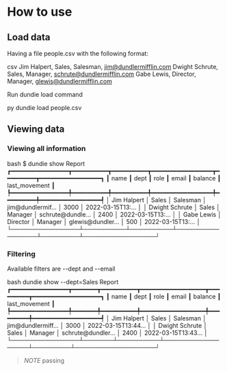 # How to use


## Load data

Having a file people.csv with the following format:

csv
Jim Halpert, Sales, Salesman, jim@dundlermifflin.com
Dwight Schrute, Sales, Manager, schrute@dundlermifflin.com
Gabe Lewis, Director, Manager, glewis@dundlermifflin.com


Run dundie load command

py
dundie load people.csv


## Viewing data

### Viewing all information

bash
$ dundie show
                                        Report
┏━━━━━━━━━━━━━━━━┳━━━━━━━━━━┳━━━━━━━━━━┳━━━━━━━━━━━━━━━━━┳━━━━━━━━━┳━━━━━━━━━━━━━━━━━┓
┃ name           ┃ dept     ┃ role     ┃ email           ┃ balance ┃ last_movement   ┃
┡━━━━━━━━━━━━━━━━╇━━━━━━━━━━╇━━━━━━━━━━╇━━━━━━━━━━━━━━━━━╇━━━━━━━━━╇━━━━━━━━━━━━━━━━━┩
│ Jim Halpert    │ Sales    │ Salesman │ jim@dundlermif… │ 3000    │ 2022-03-15T13:… │
│ Dwight Schrute │ Sales    │ Manager  │ schrute@dundle… │ 2400    │ 2022-03-15T13:… │
│ Gabe Lewis     │ Director │ Manager  │ glewis@dundler… │ 500     │ 2022-03-15T13:… │
└────────────────┴──────────┴──────────┴─────────────────┴─────────┴─────────────────┘


### Filtering

Available filters are --dept and --email

bash
dundie show --dept=Sales
                                        Report
┏━━━━━━━━━━━━━━━━┳━━━━━━━┳━━━━━━━━━━┳━━━━━━━━━━━━━━━━━━┳━━━━━━━━━┳━━━━━━━━━━━━━━━━━━━┓
┃ name           ┃ dept  ┃ role     ┃ email            ┃ balance ┃ last_movement     ┃
┡━━━━━━━━━━━━━━━━╇━━━━━━━╇━━━━━━━━━━╇━━━━━━━━━━━━━━━━━━╇━━━━━━━━━╇━━━━━━━━━━━━━━━━━━━┩
│ Jim Halpert    │ Sales │ Salesman │ jim@dundlermiff… │ 3000    │ 2022-03-15T13:44… │
│ Dwight Schrute │ Sales │ Manager  │ schrute@dundler… │ 2400    │ 2022-03-15T13:43… │
└────────────────┴───────┴──────────┴──────────────────┴─────────┴───────────────────┘


> *NOTE* passing